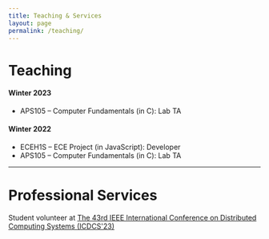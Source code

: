 ```yaml
---
title: Teaching & Services
layout: page
permalink: /teaching/
---
```


# Teaching

#### Winter 2023
- APS105 – Computer Fundamentals (in C): Lab TA

#### Winter 2022
- ECEH1S – ECE Project (in JavaScript): Developer
- APS105 – Computer Fundamentals (in C): Lab TA

---

# Professional Services

Student volunteer at [The 43rd IEEE International Conference on Distributed Computing Systems (ICDCS'23)](https://icdcs2023.icdcs.org/)
